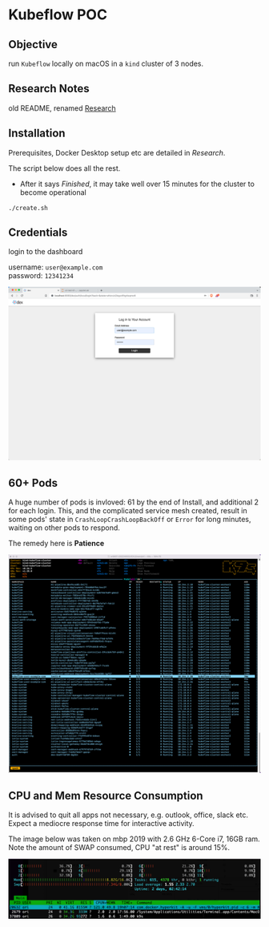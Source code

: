# Kubeflow POC

## Objective 

run `Kubeflow` locally on macOS in a `kind` cluster of 3 nodes. 


## Research Notes
old README, renamed [Research](./Research.md)

## Installation 
Prerequisites, Docker Desktop setup etc are detailed in _Research_. 

The script below does all the rest.  
- After it says _Finished_, it may take well over 15 minutes for the cluster to become operational

~~~
./create.sh
~~~

## Credentials
login to the dashboard

username: `user@example.com`  
password: `12341234`

![KF_login_dex](images/KF_login_dex.png)

## 60+ Pods 
A huge number of pods is invloved: 61 by the end of Install, and additional 2 for each login. 
This, and the complicated service mesh created, result in some pods' state in `CrashLoopCrashLoopBackOff`
or `Error` for long minutes, waiting on other pods to respond.   

The remedy here is **Patience**  

![KF_cluster_64_pods](images/KF_cluster_64_pods.png)


## CPU and Mem Resource Consumption 
It is advised to quit all apps not necessary, e.g. outlook, office, slack etc.  
Expect a mediocre response time for interactive activity. 

The image below was taken on mbp 2019 with 2.6 GHz 6-Core i7, 16GB ram.  
Note the amount of SWAP consumed, CPU "at rest" is around 15%.

![htop_mbpi7_resource_cons](images/htop_mbpi7_resource_cons.png)

